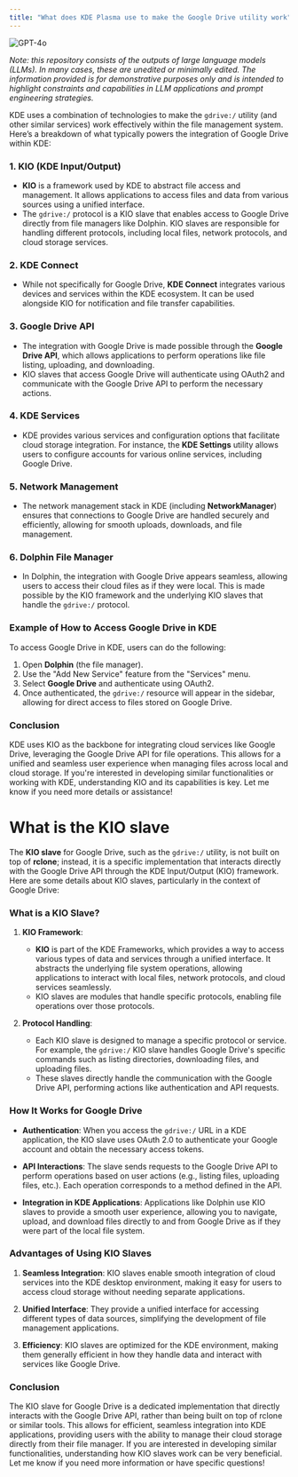 ```yaml
---
title: "What does KDE Plasma use to make the Google Drive utility work"
---
```

![GPT-4o](https://img.shields.io/badge/GPT--4o-3333FF?style=for-the-badge&logo=openai&logoColor=white)



*Note: this repository consists of the outputs of large language models (LLMs). In many cases, these are unedited or minimally edited. The information provided is for demonstrative purposes only and is intended to highlight constraints and capabilities in LLM applications and prompt engineering strategies.*



KDE uses a combination of technologies to make the `gdrive:/` utility (and other similar services) work effectively within the file management system. Here’s a breakdown of what typically powers the integration of Google Drive within KDE:

### 1. **KIO (KDE Input/Output)**
- **KIO** is a framework used by KDE to abstract file access and management. It allows applications to access files and data from various sources using a unified interface.
- The `gdrive:/` protocol is a KIO slave that enables access to Google Drive directly from file managers like Dolphin. KIO slaves are responsible for handling different protocols, including local files, network protocols, and cloud storage services.

### 2. **KDE Connect**
- While not specifically for Google Drive, **KDE Connect** integrates various devices and services within the KDE ecosystem. It can be used alongside KIO for notification and file transfer capabilities.

### 3. **Google Drive API**
- The integration with Google Drive is made possible through the **Google Drive API**, which allows applications to perform operations like file listing, uploading, and downloading.
- KIO slaves that access Google Drive will authenticate using OAuth2 and communicate with the Google Drive API to perform the necessary actions.

### 4. **KDE Services**
- KDE provides various services and configuration options that facilitate cloud storage integration. For instance, the **KDE Settings** utility allows users to configure accounts for various online services, including Google Drive.

### 5. **Network Management**
- The network management stack in KDE (including **NetworkManager**) ensures that connections to Google Drive are handled securely and efficiently, allowing for smooth uploads, downloads, and file management.

### 6. **Dolphin File Manager**
- In Dolphin, the integration with Google Drive appears seamless, allowing users to access their cloud files as if they were local. This is made possible by the KIO framework and the underlying KIO slaves that handle the `gdrive:/` protocol.

### Example of How to Access Google Drive in KDE
To access Google Drive in KDE, users can do the following:

1. Open **Dolphin** (the file manager).
2. Use the "Add New Service" feature from the "Services" menu.
3. Select **Google Drive** and authenticate using OAuth2.
4. Once authenticated, the `gdrive:/` resource will appear in the sidebar, allowing for direct access to files stored on Google Drive.

### Conclusion
KDE uses KIO as the backbone for integrating cloud services like Google Drive, leveraging the Google Drive API for file operations. This allows for a unified and seamless user experience when managing files across local and cloud storage. If you're interested in developing similar functionalities or working with KDE, understanding KIO and its capabilities is key. Let me know if you need more details or assistance!

# What is the KIO slave

The **KIO slave** for Google Drive, such as the `gdrive:/` utility, is not built on top of **rclone**; instead, it is a specific implementation that interacts directly with the Google Drive API through the KDE Input/Output (KIO) framework. Here are some details about KIO slaves, particularly in the context of Google Drive:

### What is a KIO Slave?

1. **KIO Framework**:
   - **KIO** is part of the KDE Frameworks, which provides a way to access various types of data and services through a unified interface. It abstracts the underlying file system operations, allowing applications to interact with local files, network protocols, and cloud services seamlessly.
   - KIO slaves are modules that handle specific protocols, enabling file operations over those protocols.

2. **Protocol Handling**:
   - Each KIO slave is designed to manage a specific protocol or service. For example, the `gdrive:/` KIO slave handles Google Drive's specific commands such as listing directories, downloading files, and uploading files.
   - These slaves directly handle the communication with the Google Drive API, performing actions like authentication and API requests.

### How It Works for Google Drive

- **Authentication**: When you access the `gdrive:/` URL in a KDE application, the KIO slave uses OAuth 2.0 to authenticate your Google account and obtain the necessary access tokens.
  
- **API Interactions**: The slave sends requests to the Google Drive API to perform operations based on user actions (e.g., listing files, uploading files, etc.). Each operation corresponds to a method defined in the API.

- **Integration in KDE Applications**: Applications like Dolphin use KIO slaves to provide a smooth user experience, allowing you to navigate, upload, and download files directly to and from Google Drive as if they were part of the local file system.

### Advantages of Using KIO Slaves

1. **Seamless Integration**: KIO slaves enable smooth integration of cloud services into the KDE desktop environment, making it easy for users to access cloud storage without needing separate applications.

2. **Unified Interface**: They provide a unified interface for accessing different types of data sources, simplifying the development of file management applications.

3. **Efficiency**: KIO slaves are optimized for the KDE environment, making them generally efficient in how they handle data and interact with services like Google Drive.

### Conclusion

The KIO slave for Google Drive is a dedicated implementation that directly interacts with the Google Drive API, rather than being built on top of rclone or similar tools. This allows for efficient, seamless integration into KDE applications, providing users with the ability to manage their cloud storage directly from their file manager. If you are interested in developing similar functionalities, understanding how KIO slaves work can be very beneficial. Let me know if you need more information or have specific questions!
